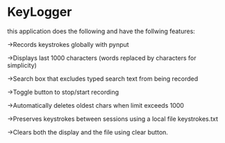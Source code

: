 # KeyLogger

this application does the following and have the follwing features:

->Records keystrokes globally with pynput

->Displays last 1000 characters (words replaced by characters for simplicity)

->Search box that excludes typed search text from being recorded

->Toggle button to stop/start recording

->Automatically deletes oldest chars when limit exceeds 1000

->Preserves keystrokes between sessions using a local file keystrokes.txt

->Clears both the display and the file using clear button.
